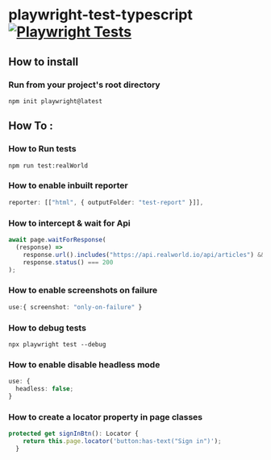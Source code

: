 # playwright-test-typescript [![Playwright Tests](https://github.com/jatin93/playwright-test-typescript/actions/workflows/playwright.yml/badge.svg)](https://github.com/jatin93/playwright-test-typescript/actions/workflows/playwright.yml)

## How to install

### Run from your project's root directory

```
npm init playwright@latest
```

## How To : 

### How to Run tests

```
npm run test:realWorld
```

### How to enable inbuilt reporter

```ts
reporter: [["html", { outputFolder: "test-report" }]],
```

### How to intercept & wait for Api

```ts
await page.waitForResponse(
  (response) =>
    response.url().includes("https://api.realworld.io/api/articles") &&
    response.status() === 200
);
```

### How to enable screenshots on failure

```ts
use:{ screenshot: "only-on-failure" }
```

### How to debug tests

```
npx playwright test --debug
```

### How to enable disable headless mode

```ts
use: {
  headless: false;
}
```

### How to create a locator property in page classes
```ts
protected get signInBtn(): Locator {
    return this.page.locator('button:has-text("Sign in")');
  }
```
